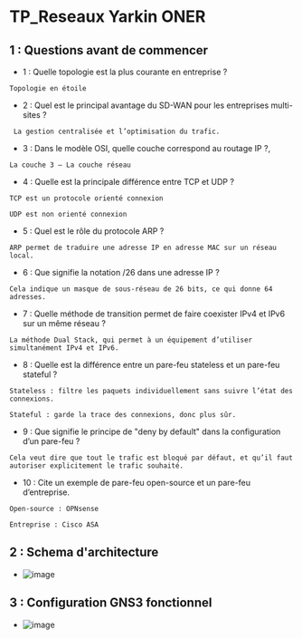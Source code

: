 # TP_Reseaux Yarkin ONER

## **1 : Questions avant de commencer**

- 1 : Quelle topologie est la plus courante en entreprise ?

```` Topologie en étoile ````

- 2 : Quel est le principal avantage du SD-WAN pour les entreprises multi-sites ?

```` La gestion centralisée et l’optimisation du trafic.````

- 3 : Dans le modèle OSI, quelle couche correspond au routage IP ?,

````La couche 3 – La couche réseau````

- 4 : Quelle est la principale différence entre TCP et UDP ?

```` TCP est un protocole orienté connexion ````

```` UDP est non orienté connexion ````

- 5 : Quel est le rôle du protocole ARP ?

````ARP permet de traduire une adresse IP en adresse MAC sur un réseau local. ````

- 6 : Que signifie la notation /26 dans une adresse IP ?

````Cela indique un masque de sous-réseau de 26 bits, ce qui donne 64 adresses.````

- 7 : Quelle méthode de transition permet de faire coexister IPv4 et IPv6 sur un même réseau ?

````La méthode Dual Stack, qui permet à un équipement d’utiliser simultanément IPv4 et IPv6.````

- 8 : Quelle est la différence entre un pare-feu stateless et un pare-feu stateful ?

````Stateless : filtre les paquets individuellement sans suivre l’état des connexions.````

````Stateful : garde la trace des connexions, donc plus sûr.````

- 9 : Que signifie le principe de "deny by default" dans la configuration d’un pare-feu ?

````Cela veut dire que tout le trafic est bloqué par défaut, et qu’il faut autoriser explicitement le trafic souhaité.````


- 10 : Cite un exemple de pare-feu open-source et un pare-feu d’entreprise.

````Open-source : OPNsense````

````Entreprise : Cisco ASA````



## **2 : Schema d'architecture**

- ![image](TechNova-Schema.png)




## **3 : Configuration GNS3 fonctionnel**


- ![image](GNS3.png)